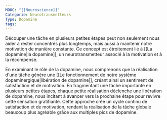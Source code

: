```yaml
---
MOOC: "[[Neuroscience]]"
Categorie: Neurotransmetteurs
Type: Dopamine
tags:
---
```

Découper une tâche en plusieurs petites étapes peut non seulement nous aider à rester concentrés plus longtemps, mais aussi à maintenir notre motivation de manière constante. Ce concept est étroitement lié à [[La dopamine|la dopamine]], un neurotransmetteur associé à la motivation et à la récompense.

En examinant le rôle de la dopamine, nous comprenons que la réalisation d'une tâche génère une [[Le fonctionnement de notre système dopaminergique|libération de dopamine]], créant ainsi un sentiment de satisfaction et de motivation. En fragmentant une tâche importante en plusieurs petites étapes, chaque petite réalisation déclenche une libération de dopamine, nous incitant à avancer vers la prochaine étape pour revivre cette sensation gratifiante. Cette approche crée un cycle continu de satisfaction et de motivation, rendant la réalisation de la tâche globale beaucoup plus agréable grâce aux multiples pics de dopamine.